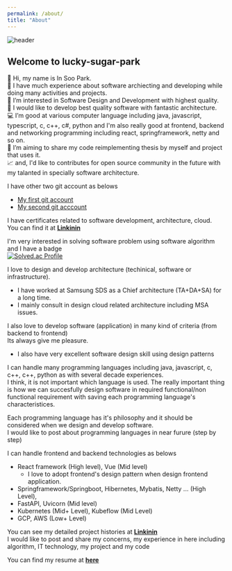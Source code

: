 ```yaml
---
permalink: /about/
title: "About"
---
```

![header](https://capsule-render.vercel.app/api?type=waving&color=gradient&height=120&animation=fadeIn&section=footer&text=🍉🍓🍅&fontAlign=80)

## Welcome to lucky-sugar-park

👋 Hi, my name is In Soo Park.  
👥 I have much experience about software archiecting and developing while doing many activities and projects.  
👀 I’m interested in Software Design and Development with highest quality.  
🤖 I would like to develop best quality software with fantastic architecture.  
💻 I’m good at various computer language including java, javascript, typescript, c, c++, c#, python and I'm also really good at frontend, backend and networking programming including react, springframework, netty and so on.  
📝 I’m aiming to share my code reimplementing thesis by myself and project that uses it.  
📈 and, I'd like to contributes for open source community in the future with my talanted in specially software architecture.  


I have other two git account as belows  
  - [My first git account](https://www.github.com/insoo67park)
  - [My second git acccount](https://github.com/wondermelon4ever)

I have certificates related to software development, architecture, cloud.  
You can find it at **[Linkinin](https://www.linkedin.com/in/insoo-park)**  

I'm very interested in solving software problem using software algorithm and I have a badge   
[![Solved.ac Profile](http://mazassumnida.wtf/api/v2/generate_badge?boj=ispark)](https://solved.ac/ispark/)  

I love to design and develop architecture (techinical, software or infrastructure). 
- I have worked at Samsung SDS as a Chief architecture (TA+DA+SA) for a long time.  
- I mainly consult in design cloud related architecture including MSA issues.

I also love to develop software (application) in many kind of criteria (from backend to frontend)  
Its always give me pleasure.  
- I also have very excellent software design skill using design patterns  

I can handle many programming languages including java, javascript, c, c++, c++, python as with several decade experiences.  
I think, it is not important which language is used. The really important thing is how we can succesfully design software in required functional/non functional requirement with saving each programming language's characteristices.  

Each programming language has it's philosophy and it should be considered when we design and develop software.  
I would like to post about programming languages in near furure (step by step)  

I can handle frontend and backend technologies as belows  
- React framework (High level), Vue (Mid level)  
  - I love to adopt frontend's design pattern when design frontend application.  
- Springframework/Springboot, Hibernetes, Mybatis, Netty ... (High Level),   
- FastAPI, Uvicorn (Mid level)
- Kubernetes (Mid+ Level), Kubeflow (Mid Level)  
- GCP, AWS (Low+ Level)

You can see my detailed project histories at **[Linkinin](https://www.linkedin.com/in/insoo-park)**    
I would like to post and share my concerns, my experience in here including algorithm, IT technology, my project and my code  

You can find my resume at **[here](http://www.github.com/lucky-sugar-park/lucky-supar-park.github.io/blob/master/files/resume.docx)**
